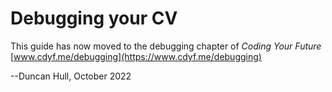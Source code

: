 # Debugging your CV

This guide has now moved to the debugging chapter of *Coding Your Future* [www.cdyf.me/debugging](https://www.cdyf.me/debugging)

--Duncan Hull, October 2022
